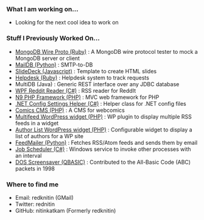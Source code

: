 ### What I am working on...

- Looking for the next cool idea to work on

### Stuff I Previously Worked On...

- [MongoDB Wire Proto (Ruby)](https://github.com/nitinkatkam/MongoWireProto) : A MongoDB wire protocol tester to mock a MongoDB server or client
- [MailDB (Python)](https://github.com/nitinkatkam/maildb) : SMTP-to-DB
- [SlideDeck (Javascript)](https://github.com/nitinkatkam/slidedeck) : Template to create HTML slides
- [Helpdesk (Ruby)](https://github.com/redknitin/Helpdesk) : Helpdesk system to track requests
- MultiDB (Java) : Generic REST interface over any JDBC database
- [WPF Reddit Reader (C#)](https://github.com/redknitin/WpfRedditReader) : RSS reader for ReddIt
- [N9 PHP Framework (PHP)](https://github.com/redknitin/n9fx) : MVC web framework for PHP
- [.NET Config Settings Helper (C#)](https://github.com/redknitin/NitinConfigSettingsHelper) : Helper class for .NET config files
- [Comics CMS (PHP)](https://github.com/redknitin/comics-cms) : A CMS for webcomics
- [Multifeed WordPress widget (PHP)](https://github.com/redknitin/knr-multifeed) : WP plugin to display multiple RSS feeds in a widget
- [Author List WordPress widget (PHP)](https://github.com/redknitin/knr-author-list-widget) : Configurable widget to display a list of authors for a WP site
- [FeedMailer (Python)](https://github.com/redknitin/feedmailer) : Fetches RSS/Atom feeds and sends them by email
- [Job Scheduler (C#)](https://github.com/redknitin/JobScheduler) : Windows service to invoke other processes with an interval
- [DOS Screensaver (QBASIC)](http://www.manmrk.net/tutorials/basic/abc/1998pack.htm) : Contributed to the All-Basic Code (ABC) packets in 1998

### Where to find me

- Email: redknitin (GMail)
- Twitter: rednitin
- GitHub: nitinkatkam (Formerly redknitin)

<!--
**nitinkatkam/nitinkatkam** is a ✨ _special_ ✨ repository because its `README.md` (this file) appears on your GitHub profile.

Here are some ideas to get you started:

- 🔭 I’m currently working on ...
- 🌱 I’m currently learning ...
- 👯 I’m looking to collaborate on ...
- 🤔 I’m looking for help with ...
- 💬 Ask me about ...
- 📫 How to reach me: ...
- 😄 Pronouns: ...
- ⚡ Fun fact: ...
- 👋 Hi there
-->
